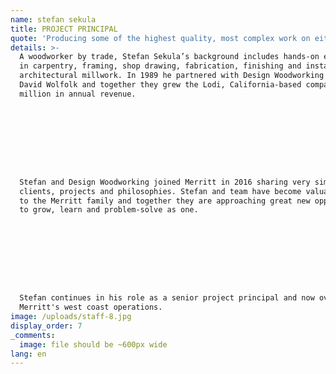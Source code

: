 ```yaml
---
name: stefan sekula
title: PROJECT PRINCIPAL
quote: 'Producing some of the highest quality, most complex work on either coast has earned our reputation for excellence.'
details: >-
  A woodworker by trade, Stefan Sekula’s background includes hands-on experience
  in carpentry, framing, shop drawing, fabrication, finishing and installation of
  architectural millwork. In 1989 he partnered with Design Woodworking founder
  David Wolfolk and together they grew the Lodi, California-based company to $9
  million in annual revenue.









  Stefan and Design Woodworking joined Merritt in 2016 sharing very similar
  clients, projects and philosophies. Stefan and team have become valuable assets
  to the Merritt family and together they are approaching great new opportunities
  to grow, learn and problem-solve as one.









  Stefan continues in his role as a senior project principal and now oversees
  Merritt's west coast operations.
image: /uploads/staff-8.jpg
display_order: 7
_comments:
  image: file should be ~600px wide
lang: en
---
```


